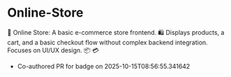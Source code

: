 # Online-Store
🛒 Online Store: A basic e-commerce store frontend. 🛍️ Displays products, a cart, and a basic checkout flow without complex backend integration. Focuses on UI/UX design. 📦 💳


- Co-authored PR for badge on 2025-10-15T08:56:55.341642